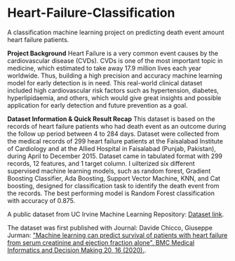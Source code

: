 # Heart-Failure-Classification
A classification machine learning project on predicting death event amount heart failure patients.

**Project Background**
Heart Failure is a very common event causes by the cardiovascular disease (CVDs). CVDs is one of the most important topic in medicine, which estimated to take away 17.9 million lives each year worldwide. Thus, building a high precision and accuracy machine learning model for early detection is in need. This real-world clinical dataset included high cardiovascular risk factors such as hypertension, diabetes, hyperlipidaemia, and others, which would give great insights and possible application for early detection and future prevention as a goal. 

**Dataset Information & Quick Result Recap**
This dataset is based on the records of heart failure patients who had death event as an outcome during the follow up period between 4 to 284 days. Dataset were collected from the medical records of 299 heart failure patients at the Faisalabad Institute of Cardiology and at the Allied Hospital in Faisalabad (Punjab, Pakistan), during April to December 2015. Dataset came in tabulated format with 299 records, 12 features, and 1 target column. I uilterized six different supervised machine learning models, such as random forest, Gradient Boosting Classifier, Ada Boosting, Support Vector Machine, KNN, and Cat boosting, designed for classification task to identify the death event from the records. The best performing model is Random Forest classification with accuracy of 0.875.

A public dataset from UC Irvine Machine Learning Repository: [Dataset link](https://archive.ics.uci.edu/dataset/519/heart+failure+clinical+records).

The dataset was first published with Journal:
Davide Chicco, Giuseppe Jurman: ["Machine learning can predict survival of patients with heart failure from serum creatinine and ejection fraction alone". BMC Medical Informatics and Decision Making 20, 16 (2020).](https://www.ncbi.nlm.nih.gov/pmc/articles/PMC6998201/pdf/12911_2020_Article_1023.pdf).


